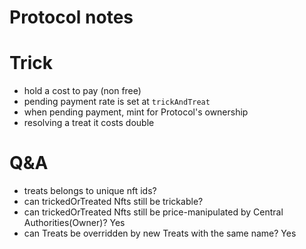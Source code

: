 # Protocol notes

# Trick

- hold a cost to pay (non free)
- pending payment rate is set at `trickAndTreat`
- when pending payment, mint for Protocol's ownership
- resolving a treat it costs double

# Q&A

- treats belongs to unique nft ids?
- can trickedOrTreated Nfts still be trickable?
- can trickedOrTreated Nfts still be price-manipulated by Central Authorities(Owner)? Yes
- can Treats be overridden by new Treats with the same name? Yes
